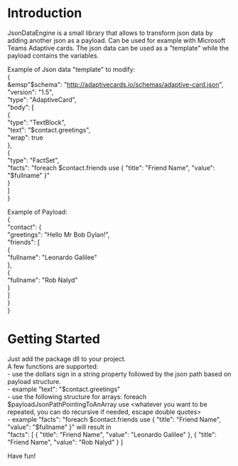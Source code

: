 # Introduction 
JsonDataEngine is a small library that allows to transform json data by adding another json as a payload. Can be used for example with Microsoft Teams Adaptive cards.
The json data can be used as a "template" while the payload contains the variables.

Example of Json data "template" to modify:<br />
{  
&emsp"$schema": "http://adaptivecards.io/schemas/adaptive-card.json",  
    "version": "1.5",  
    "type": "AdaptiveCard",  
    "body": [  
        {  
            "type": "TextBlock",  
            "text": "$contact.greetings",  
            "wrap": true  
        },  
        {  
            "type": "FactSet",  
            "facts": "foreach $contact.friends use { \"title\": \"Friend Name\", \"value\": \"$fullname\" }"  
        }  
    ]  
}  
  
Example of Payload:  
{  
  "contact": {  
    "greetings": "Hello Mr Bob Dylan!",  
    "friends": [  
      {  
        "fullname": "Leonardo Galilee"  
      },  
      {  
        "fullname": "Rob Nalyd"  
      }  
    ]  
  }  
}  
  
# Getting Started  
Just add the package dll to your project.  
A few functions are supported:  
    - use the dollars sign in a string property followed by the json path based on payload structure.  
         - example "text": "$contact.greetings"  
    - use the following structure for arrays: foreach $payloadJsonPathPointingToAnArray use <whatever you want to be repeated, you can do recursive if needed, escape double quotes>  
         - example "facts": "foreach $contact.friends use { \"title\": \"Friend Name\", \"value\": \"$fullname\" }" will result in   
         "facts": [ { "title": "Friend Name", "value": "Leonardo Galilee" }, { "title": "Friend Name", "value": "Rob Nalyd" } ]   
           
Have fun!  
